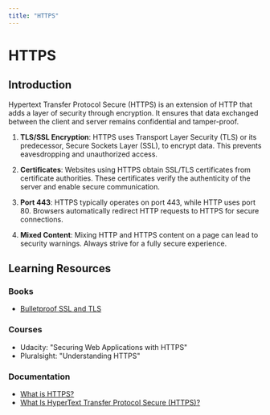 ```yaml
---
title: "HTTPS"
---
```


# HTTPS

## Introduction
Hypertext Transfer Protocol Secure (HTTPS) is an extension of HTTP that adds a layer of security through encryption. It ensures that data exchanged between the client and server remains confidential and tamper-proof.

1. **TLS/SSL Encryption**: HTTPS uses Transport Layer Security (TLS) or its predecessor, Secure Sockets Layer (SSL), to encrypt data. This prevents eavesdropping and unauthorized access.

2. **Certificates**: Websites using HTTPS obtain SSL/TLS certificates from certificate authorities. These certificates verify the authenticity of the server and enable secure communication.

3. **Port 443**: HTTPS typically operates on port 443, while HTTP uses port 80. Browsers automatically redirect HTTP requests to HTTPS for secure connections.

4. **Mixed Content**: Mixing HTTP and HTTPS content on a page can lead to security warnings. Always strive for a fully secure experience.

## Learning Resources

### Books
- [Bulletproof SSL and TLS](https://www.amazon.com/Bulletproof-SSL-TLS-Understanding-Applications/dp/1907117040)

### Courses
- Udacity: "Securing Web Applications with HTTPS"
- Pluralsight: "Understanding HTTPS"

### Documentation
- [What is HTTPS?](https://www.cloudflare.com/learning/ssl/what-is-https/)
- [What Is HyperText Transfer Protocol Secure (HTTPS)?](https://www.fortinet.com/resources/cyberglossary/what-is-https)
